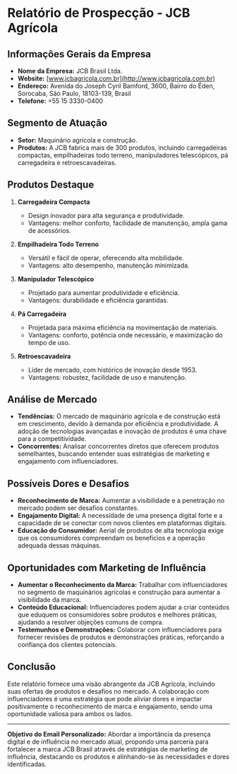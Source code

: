 # Relatório de Prospecção - JCB Agrícola

## Informações Gerais da Empresa
- **Nome da Empresa:** JCB Brasil Ltda.
- **Website:** [www.jcbagricola.com.br](http://www.jcbagricola.com.br)
- **Endereço:** Avenida do Joseph Cyril Bamford, 3600, Bairro do Éden, Sorocaba, São Paulo, 18103-139, Brasil
- **Telefone:** +55 15 3330-0400

## Segmento de Atuação
- **Setor:** Maquinário agrícola e construção.
- **Produtos:** A JCB fabrica mais de 300 produtos, incluindo carregadeiras compactas, empilhadeiras todo terreno, manipuladores telescópicos, pá carregadeira e retroescavadeiras.

## Produtos Destaque
1. **Carregadeira Compacta**
   - Design inovador para alta segurança e produtividade.
   - Vantagens: melhor conforto, facilidade de manutenção, ampla gama de acessórios.

2. **Empilhadeira Todo Terreno**
   - Versátil e fácil de operar, oferecendo alta mobilidade.
   - Vantagens: alto desempenho, manutenção minimizada.

3. **Manipulador Telescópico**
   - Projetado para aumentar produtividade e eficiência.
   - Vantagens: durabilidade e eficiência garantidas.

4. **Pá Carregadeira**
   - Projetada para máxima eficiência na movimentação de materiais.
   - Vantagens: conforto, potência onde necessário, e maximização do tempo de uso.

5. **Retroescavadeira**
   - Líder de mercado, com histórico de inovação desde 1953.
   - Vantagens: robustez, facilidade de uso e manutenção.

## Análise de Mercado
- **Tendências:** O mercado de maquinário agrícola e de construção está em crescimento, devido à demanda por eficiência e produtividade. A adoção de tecnologias avançadas e inovação de produtos é uma chave para a competitividade.
- **Concorrentes:** Analisar concorrentes diretos que oferecem produtos semelhantes, buscando entender suas estratégias de marketing e engajamento com influenciadores.
  
## Possíveis Dores e Desafios
- **Reconhecimento de Marca:** Aumentar a visibilidade e a penetração no mercado podem ser desafios constantes.
- **Engajamento Digital:** A necessidade de uma presença digital forte e a capacidade de se conectar com novos clientes em plataformas digitais.
- **Educação do Consumidor:** Aerial de produtos de alta tecnologia exige que os consumidores compreendam os benefícios e a operação adequada dessas máquinas.

## Oportunidades com Marketing de Influência
- **Aumentar o Reconhecimento da Marca:** Trabalhar com influenciadores no segmento de maquinários agrícolas e construção para aumentar a visibilidade da marca.
- **Conteúdo Educacional:** Influenciadores podem ajudar a criar conteúdos que eduquem os consumidores sobre produtos e melhores práticas, ajudando a resolver objeções comuns de compra.
- **Testemunhos e Demonstrações:** Colaborar com influenciadores para fornecer revisões de produtos e demonstrações práticas, reforçando a confiança dos clientes potenciais.

## Conclusão
Este relatório fornece uma visão abrangente da JCB Agrícola, incluindo suas ofertas de produtos e desafios no mercado. A colaboração com influenciadores é uma estratégia que pode aliviar dores e impactar positivamente o reconhecimento de marca e engajamento, sendo uma oportunidade valiosa para ambos os lados.

---

**Objetivo do Email Personalizado:** Abordar a importância da presença digital e de influência no mercado atual, propondo uma parceria para fortalecer a marca JCB Brasil através de estratégias de marketing de influência, destacando os produtos e alinhando-se às necessidades e dores identificadas.